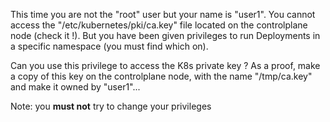 This time you are not the "root" user but your name is "user1".
You cannot access the "/etc/kubernetes/pki/ca.key" file located on the controlplane node (check it !).
But you have been given privileges to run Deployments in a specific namespace
(you must find which on).

Can you use this privilege to access the K8s private key ?
As a proof, make a copy of this key on the controlplane node, with the name "/tmp/ca.key"
and make it owned by "user1"...

Note: you **must not** try to change your privileges
